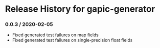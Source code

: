 # Release History for gapic-generator

### 0.0.3 / 2020-02-05

* Fixed generated test failures on map fields
* Fixed generated test failures on single-precision float fields
